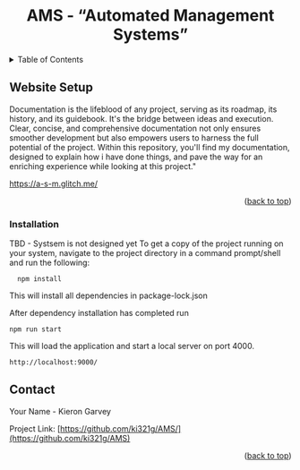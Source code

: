 <a name="readme-top"></a>
<!-- PROJECT SHIELDS -->
<!-- PROJECT LOGO -->
<div align="center">
  <h1 align="center">AMS - “Automated Management Systems”</h1>
<!--   <img src="readme/images/weathertop.png" alt="Logo">  -->
</div>
<!-- TABLE OF CONTENTS -->
<details>
  <summary>Table of Contents</summary>
  <ol>
    <li><a href="#Website-Setup">Website Setup </a></li> 
    <li><a href="#installation">Installation</a></li>
    <li><a href="#contact">Contact</a></li>
  </ol>
</details>

<!-- Website Setup -->
## Website Setup 
Documentation is the lifeblood of any project, serving as its roadmap, its history, and its guidebook. It's the bridge between ideas and execution. Clear, concise, and comprehensive documentation not only ensures smoother development but also empowers users to harness the full potential of the project. Within this repository, you'll find my documentation, designed to explain how i have done things, and pave the way for an enriching experience while looking at this project."

https://a-s-m.glitch.me/

<p align="right">(<a href="#readme-top">back to top</a>)</p>

<!-- Installation -->
### Installation
TBD - Systsem is not designed yet
 To get a copy of the project running on your system, navigate to the project directory in a command prompt/shell and run the following:
  ```
    npm install
  ```
This will install all dependencies in package-lock.json

After dependency installation has completed run
  ```
  npm run start
  ```
This will load the application and start a local server on port 4000.
  ```
  http://localhost:9000/
  ``` 


<!-- CONTACT -->
## Contact
Your Name - Kieron Garvey

Project Link: [https://github.com/ki321g/AMS/](https://github.com/ki321g/AMS)

<p align="right">(<a href="#readme-top">back to top</a>)</p>




